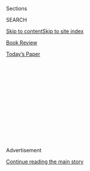 <div id="app">

<div>

<div>

<div>

<div class="NYTAppHideMasthead css-1q2w90k e1suatyy0">

<div class="section css-ui9rw0 e1suatyy2">

<div class="css-eph4ug er09x8g0">

<div class="css-6n7j50">

</div>

<span class="css-1dv1kvn">Sections</span>

<div class="css-10488qs">

<span class="css-1dv1kvn">SEARCH</span>

</div>

[Skip to content](#site-content)[Skip to site index](#site-index)

</div>

<div id="masthead-section-label" class="css-1wr3we4 eaxe0e00">

[Book
Review](https://www.nytimes3xbfgragh.onion/section/books/review)

</div>

<div class="css-10698na e1huz5gh0">

</div>

</div>

<div id="masthead-bar-one" class="section hasLinks css-15hmgas e1csuq9d3">

<div class="css-uqyvli e1csuq9d0">

</div>

<div class="css-1uqjmks e1csuq9d1">

</div>

<div class="css-9e9ivx">

[](https://myaccount.nytimes3xbfgragh.onion/auth/login?response_type=cookie&client_id=vi)

</div>

<div class="css-1bvtpon e1csuq9d2">

[Today’s
Paper](https://www.nytimes3xbfgragh.onion/section/todayspaper)

</div>

</div>

</div>

</div>

<div data-aria-hidden="false">

<div id="site-content" data-role="main">

<div>

<div class="css-1aor85t" style="opacity:0.000000001;z-index:-1;visibility:hidden">

<div class="css-1hqnpie">

<div class="css-epjblv">

<span class="css-17xtcya">[Book
Review](/section/books/review)</span><span class="css-x15j1o">|</span><span class="css-fwqvlz">Charlie
Kaufman Is Sorry, He’s a Bit
Distracted</span>

</div>

<div class="css-k008qs">

<div class="css-1iwv8en">

<span class="css-18z7m18"></span>

<div>

</div>

</div>

<span class="css-1n6z4y">https://nyti.ms/2CD9G0y</span>

<div class="css-1705lsu">

<div class="css-4xjgmj">

<div class="css-4skfbu" data-role="toolbar" data-aria-label="Social Media Share buttons, Save button, and Comments Panel with current comment count" data-testid="share-tools">

  - 
  - 
  - 
  - 
    
    <div class="css-6n7j50">
    
    </div>

  - 

</div>

</div>

</div>

</div>

</div>

</div>

<div id="NYT_TOP_BANNER_REGION" class="css-13pd83m">

</div>

<div id="top-wrapper" class="css-1sy8kpn">

<div id="top-slug" class="css-l9onyx">

Advertisement

</div>

[Continue reading the main
story](#after-top)

<div class="ad top-wrapper" style="text-align:center;height:100%;display:block;min-height:250px">

<div id="top" class="place-ad" data-position="top" data-size-key="top">

</div>

</div>

<div id="after-top">

</div>

</div>

<div id="sponsor-wrapper" class="css-1hyfx7x">

<div id="sponsor-slug" class="css-19vbshk">

Supported by

</div>

[Continue reading the main
story](#after-sponsor)

<div id="sponsor" class="ad sponsor-wrapper" style="text-align:center;height:100%;display:block">

</div>

<div id="after-sponsor">

</div>

</div>

[By the
Book](/column/by-the-book "By the Book")

<div class="css-1vkm6nb ehdk2mb0">

# Charlie Kaufman Is Sorry, He’s a Bit Distracted

</div>

<div class="css-79elbk" data-testid="photoviewer-wrapper">

<div class="css-z3e15g" data-testid="photoviewer-wrapper-hidden">

</div>

<div class="css-1a48zt4 ehw59r15" data-testid="photoviewer-children">

![<span class="css-cnj6d5 e1z0qqy90" itemprop="copyrightHolder"><span class="css-1ly73wi e1tej78p0">Credit...</span><span><span>Jillian
Tamaki</span></span></span>](https://static01.graylady3jvrrxbe.onion/images/2020/07/19/books/review/19ByTheBook-Kaufman/19ByTheBook-Kaufman-articleLarge.jpg?quality=75&auto=webp&disable=upscale)

</div>

</div>

<div class="css-xt80pu e12qa4dv0">

<div class="css-1w184yk e1m0lo4l0">

July 16,
2020

<div class="css-4xjgmj">

<div class="css-d8bdto" data-role="toolbar" data-aria-label="Social Media Share buttons, Save button, and Comments Panel with current comment count" data-testid="share-tools">

  - 
  - 
  - 
  - 
    
    <div class="css-6n7j50">
    
    </div>

  - 

</div>

</div>

</div>

</div>

<div class="section meteredContent css-1r7ky0e" name="articleBody" itemprop="articleBody">

<div class="css-1fanzo5 StoryBodyCompanionColumn">

<div class="css-53u6y8">

*“I’m fairly certain I just swallowed a tooth,” says the film director,
whose debut novel is “Antkind.”*

**What books are on your nightstand?**

Not to split hairs, but I don’t have a nightstand. I’m living in a
temporary place for reasons too tedious and painful to get into here.
There’s not much furniture. In the bedroom, such as it is, I have only a
sleeping bag and a floor lamp. There are a few books next to me (I’m
currently in the sleeping bag), books I ordered for research purposes.
I’m reading Toynbee’s “A Study of History” and Tsiolkovsky’s “The Will
of the Universe,” although the truth is, I am having trouble focusing
lately. I spend long hours staring at the old, stained mattresses in the
dump outside my window, as I shelter in place in this unfamiliar
apartment. There is so much unexplained in my new, small world. The
strange noises emanating from my neighbors’ apartments; the constant
dropping of large items on the floor above me, the clinking of hundreds
of wine bottles, as the neighbors across the hall carry them daily to
the trash room. The screams.

**What’s the last great book you read?**

It’s difficult to remember. There was a novel I read some years ago or
very recently that really stayed with me. I can’t recall the title or
the subject matter. It was like a dream: chaotic, violent, but the
specifics are lost. I believe there was an unreliable narrator, which I
always enjoy, I suspect. I do recall my dream last night, though: an
older man removed his dress shirt to reveal a military uniform
underneath. Latvian? I felt insecure, as I knew I had only bare skin
under *my* shirt. The unreliable narrator of the last great book I read
was young and male, although, being unreliable, she might’ve been lying.
There was perhaps a murder or several. I often wonder if it’s the reader
who is unreliable rather than the narrator. If both are unreliable does
that make the narration reliable? That book changed everything. For a
while. I now remember it was called “Jesus Weeped*.*” I look it up.
There is no such book.

**What’s your favorite book no one else has heard of?**

How can I know what no one else has heard of? That would require a lot
more polling than I have the time or attention for currently. I guess,
as I can find no mention of it anywhere, I must assume no one else has
heard of “Jesus Weeped.” I am quite certain now that this was the title.
Perhaps I only dreamed I read it. There was a talking bear, I believe,
but it wasn’t cutesy. The bear was pedantic and noisome. He worked as a
tax preparer in the city, but had dreams of living off the grid.
Unfortunately, he kept delaying the move until it was too late. There
was some sort of crisis, which drove everyone to socially distance in
the woods. There was no longer anywhere to go. He sheltered in place in
his small apartment and regretted his life.

</div>

</div>

<div class="css-1fanzo5 StoryBodyCompanionColumn">

<div class="css-53u6y8">

**Do you count any books as a guilty pleasure?**

Not a book (yet\!), but I’ve been reading a lot of Sweet Tooth Pam on
Twitter lately. Her biography describes her as a “Fun-loving senior.
Loves travel and my grandkids.” I don’t know anything else about her,
but that makes her sound pretty great, and I’ve gotten over my
embarrassment about admitting this infatuation. I stumbled upon her
account while perusing the responses to a President Donald Trump tweet.
There is surprisingly little in her musings about travel or her
grandkids; it’s mostly 2A (a highway in Alberta, it turns out) and Q
(British writer Sir Arthur Quiller-Couch, I believe), but I’m learning
an awful lot. Perhaps she should add “polymath” to her bio\!

**What writers are especially good on the culture of Hollywood and the
film industry?**

Recent discovery: No one writes more incisively on Hollywood than Andrei
Zhdanov, Stalin’s minister of culture. His book “The Zionism, Ebionism,
and Pie in the Sky-onism of Hollywood Under Jewish Businessmen Goldwyn,
Zanuck, and Fox” is a refreshingly chatty yet eye-opening read. Sweet
Tooth Pam tweeted about it last week, and I read all 543 pages on my
Kindle in a single sitting.

**What book would most like to see turned into a movie or TV show that
hasn’t already been adapted?**

Yesterday, after inadvertently punching a hole through my bedroom wall
in an effort to get back at my neighbor for his relentless and
unmelodious sousaphone (?) playing, I discovered an old book hidden in
the space between our apartments. It’s titled “The Thousand Knots Every
Longshoreman Needs to Know.” There are no diagrams (perhaps they are in
a second volume behind another wall? I will have to look later), but,
bored sheltering in place, I immediately went to work on the opening
passage anyway:

Right over left 2) Left under right 3) Right through loop “A” 4) Double
end “B” 5) Pull left side semi-taut 6) Pinch far end between thumb and
forefinger 7) Rotate near end 180 degrees 8) Insert through loop “D” 9)
Uninsert 10) Insert 11) Mount cord as for Lark’s Head Knot (see chapter
12).

For three hours now, with the cache of expired Brazilian dental floss I
found in the medicine cabinet, I have been attempting to accomplish this
knot, which the manuscript calls a Morgan’s Reverse Double Ploughman’s
Lunch. Anyway, it would make a very good movie, I think.

**You’re organizing a literary dinner party. Which three writers, living
or dead, would you invite?**

I’ve always loved this exercise, the imaginary dinner party\! What fun\!
I see Oscar Wilde there, of course, Voltaire, Carol Saroyan Saroyan
Matthau (wife of William Saroyan, William Saroyan, and Walter Matthau,
and a writer in her own right), Hitler (not witty but quite a “get”),
Edie Sitwell, Molière, Oscar Wilde (so witty I thought why not double
him and place him on each end of the table so everyone could enjoy his
witticisms?), Aristophanes, and Sir Kenneth Dover (to translate
Aristophanes’ jokes for the other guests). That’s more than three, but
one must assume there will be cancellations. Oh, and Jesus.

</div>

</div>

<div class="css-1fanzo5 StoryBodyCompanionColumn">

<div class="css-53u6y8">

**Which subjects do you wish more authors would write about?**

I fear being alone in this apartment for so long is adversely affecting
my mental health. I talk to myself a great deal now, but tend not to
listen to what I say. I’m like an old married couple. Sometimes I ask
myself, Are you even listening? And I say, Yes, of course. Then I snap,
OK, well what did I just tell you? I take a guess (at this point I know
myself pretty well, so it’s worth a shot), but I immediately storm out
of the room, so I know I was wrong. I wish someone would write about
this.

**What genres do you especially enjoy reading? And which do you avoid.**

Everyone loves a mystery. For my money, the best of that genre is the
Japanese mystery and the best of the Japanese mysteries is “Dogra
Magra,” by Kyusaku Yumeno. This 1935 novel by the unrivaled master of
surrealism finds an amnesiac awakening in a clinic, attended by two
doctors who tell him he’s killed his wife. Did he? Are the doctors
playing a cruel game? The point is it’s impossible to know, especially
in the only English language version, which seems to have been
translated by a drunk computer. And this is what makes the book so
delicious, as it adds another dreamy layer of incomprehension to the
already mysterious story. Here’s a taste:

*The girl across the wall knows me. It is my wife. … And I was killed by
my hand the night before I had a wedding with me. And the wall with
meSingleFor a momentIn a room across the streetCloseWhenTimeBasketThisIt
seems that they are calling me, not at night, but not at night.*

This novel ticks off all my boxes.

As for a genre I avoid? Anything with a dog as the narrator.

**What book might people be surprised to find on your shelves?**

I don’t have shelves currently, but the autobiography of Donald Trump.
It’s called “Dreams From *My* Father” and it is the best book I’ve ever
read, as it brilliantly encapsulates the present. Like a tooth
infection, it narrows one’s focus to the interminable now. And this book
wasn’t ghostwritten. Consequently, it exists as a stew of half-thoughts,
distracted notions, flailings, bullying and self-aggrandizement. Take
the opening:

A few days after my 53rd birthday — I had a tremendous party, by the way
— a stranger called to give *me* the news. I was living in New York in
Trump Tower — they tell me Trump Tower is the most beautiful building in
New York. Everyone wants to live there. They call me in secret to tell
me that — Not only did I live there, but it has my name on the top. I am
Donald John Trump, President of the United States. And this is my story.
Trump Tower is between 56th and 57th Street on 5th Avenue, the richest
block, by far, they say in New York City. It is very great, close to
great restaurants, great shopping, stores, great Central Park, which I
renovated the ice skating rink of for free. It was a gift to the people
of New York. But it was a beautiful renovation. Everyone says so. And I
took no credit. New Yorkers ice skate there, of all races.
African-American, Puerto Rican, China.

“It is Madonna,” said the stranger on the phone, “and it’s 1999, so I’m
still pretty young now, only forty, so I’m not yet an embarrassment for
you to have sex with. Your father Fred Trump, great New York real estate
man, not as rich as you, died and I want to have sex with you.”

**What’s the most interesting thing you’ve learned from a book lately?**

“Jenny barn” is an archaic term for “whorehouse.”

**Do you prefer books that reach you emotionally, or intellectually?**

I’m sorry, what? I’m a bit distracted. I’m fairly certain I just
swallowed a tooth.

</div>

</div>

<div class="css-1fanzo5 StoryBodyCompanionColumn">

<div class="css-53u6y8">

**What’s the best book you’ve received as a gift?**

I’m concerned about my tooth. Not the swallowed one — I’ve come to terms
with that loss — but another. Is this the beginning of a cavity? What
does one do about a cavity in times like these? Can more rest cure it?
This sleeping bag I’m in is not conducive to restful slumber. But there
are plenty of mattresses in the dump outside; I will mask up, grab one.
Just till the cavity goes away.

At the dump, while sifting through the mattresses, I come upon a
discarded book called “You Are a Mattress,” about a mattress, it seems,
although not from the mattress’s point of view, but rather in the second
mattress. I haul one of the mattresses and the book, a gift, up to my
apartment.

**What books are you embarrassed not to have read yet?**

“The Thousand Knots Every Longshoreman Must Know: Updated with a New
Introduction by Barack Obama.”

**Whom would you want to write your life story?**

Rabbi Harold Kushner.

</div>

</div>

</div>

<div>

</div>

<div>

</div>

<div>

</div>

<div>

<div id="bottom-wrapper" class="css-1ede5it">

<div id="bottom-slug" class="css-l9onyx">

Advertisement

</div>

[Continue reading the main
story](#after-bottom)

<div id="bottom" class="ad bottom-wrapper" style="text-align:center;height:100%;display:block;min-height:90px">

</div>

<div id="after-bottom">

</div>

</div>

</div>

</div>

</div>

## Site Index

<div>

</div>

## Site Information Navigation

  - [© <span>2020</span> <span>The New York Times
    Company</span>](https://help.nytimes3xbfgragh.onion/hc/en-us/articles/115014792127-Copyright-notice)

<!-- end list -->

  - [NYTCo](https://www.nytco.com/)
  - [Contact
    Us](https://help.nytimes3xbfgragh.onion/hc/en-us/articles/115015385887-Contact-Us)
  - [Work with us](https://www.nytco.com/careers/)
  - [Advertise](https://nytmediakit.com/)
  - [T Brand Studio](http://www.tbrandstudio.com/)
  - [Your Ad
    Choices](https://www.nytimes3xbfgragh.onion/privacy/cookie-policy#how-do-i-manage-trackers)
  - [Privacy](https://www.nytimes3xbfgragh.onion/privacy)
  - [Terms of
    Service](https://help.nytimes3xbfgragh.onion/hc/en-us/articles/115014893428-Terms-of-service)
  - [Terms of
    Sale](https://help.nytimes3xbfgragh.onion/hc/en-us/articles/115014893968-Terms-of-sale)
  - [Site
    Map](https://spiderbites.nytimes3xbfgragh.onion)
  - [Help](https://help.nytimes3xbfgragh.onion/hc/en-us)
  - [Subscriptions](https://www.nytimes3xbfgragh.onion/subscription?campaignId=37WXW)

</div>

</div>

</div>

</div>
